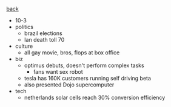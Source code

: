 [back](./index.md)

- 10-3
- politics
  - brazil elections
  - Ian death toll 70
- culture
  - all gay movie, bros, flops at box office
- biz
  - optimus debuts, doesn't perform complex tasks
    - fans want sex robot
  - tesla has 160K customers running self driving beta
  - also presented Dojo supercomputer
- tech
  - netherlands solar cells reach 30% conversion efficiency